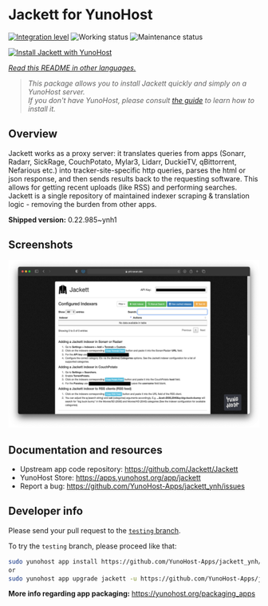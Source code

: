 <!--
N.B.: This README was automatically generated by <https://github.com/YunoHost/apps/tree/master/tools/readme_generator>
It shall NOT be edited by hand.
-->

# Jackett for YunoHost

[![Integration level](https://dash.yunohost.org/integration/jackett.svg)](https://ci-apps.yunohost.org/ci/apps/jackett/) ![Working status](https://ci-apps.yunohost.org/ci/badges/jackett.status.svg) ![Maintenance status](https://ci-apps.yunohost.org/ci/badges/jackett.maintain.svg)

[![Install Jackett with YunoHost](https://install-app.yunohost.org/install-with-yunohost.svg)](https://install-app.yunohost.org/?app=jackett)

*[Read this README in other languages.](./ALL_README.md)*

> *This package allows you to install Jackett quickly and simply on a YunoHost server.*  
> *If you don't have YunoHost, please consult [the guide](https://yunohost.org/install) to learn how to install it.*

## Overview

Jackett works as a proxy server: it translates queries from apps (Sonarr, Radarr, SickRage, CouchPotato, Mylar3, Lidarr, DuckieTV, qBittorrent, Nefarious etc.) into tracker-site-specific http queries, parses the html or json response, and then sends results back to the requesting software. This allows for getting recent uploads (like RSS) and performing searches. Jackett is a single repository of maintained indexer scraping & translation logic - removing the burden from other apps.


**Shipped version:** 0.22.985~ynh1

## Screenshots

![Screenshot of Jackett](./doc/screenshots/demo.png)

## Documentation and resources

- Upstream app code repository: <https://github.com/Jackett/Jackett>
- YunoHost Store: <https://apps.yunohost.org/app/jackett>
- Report a bug: <https://github.com/YunoHost-Apps/jackett_ynh/issues>

## Developer info

Please send your pull request to the [`testing` branch](https://github.com/YunoHost-Apps/jackett_ynh/tree/testing).

To try the `testing` branch, please proceed like that:

```bash
sudo yunohost app install https://github.com/YunoHost-Apps/jackett_ynh/tree/testing --debug
or
sudo yunohost app upgrade jackett -u https://github.com/YunoHost-Apps/jackett_ynh/tree/testing --debug
```

**More info regarding app packaging:** <https://yunohost.org/packaging_apps>
